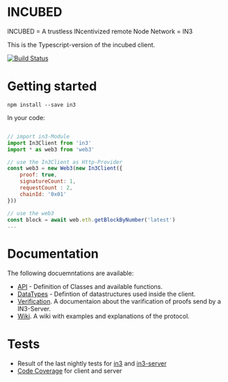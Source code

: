 # INCUBED

INCUBED = A trustless INcentivized remote Node Network = IN3

This is the Typescript-version of the incubed client.

[![Build Status](https://travis-ci.com/slockit/in3.svg?token=2HePjq6vsCVWSbiYxgEy&branch=master)](https://travis-ci.com/slockit/in3)

# Getting started

```
npm install --save in3
```

In your code:

```js

// import in3-Module
import In3Client from 'in3'
import * as web3 from 'web3'

// use the In3Client as Http-Provider
const web3 = new Web3(new In3Client({
    proof: true,
    signatureCount: 1,
    requestCount : 2,
    chainId: '0x01'
}))

// use the web3 
const block = await web.eth.getBlockByNumber('latest')
...


```


# Documentation

The following docuemntations are available:

- [API](https://github.com/slockit/in3/blob/master/doc/README.md) - Definition of Classes and available functions.
- [DataTypes](https://github.com/slockit/in3/blob/master/src/types/README.md) - Defintion of datastructures used inside the client.
- [Verification](https://github.com/slockit/in3/wiki/Ethereum-Verification-and-MerkleProof). A documentaion about the varification of proofs send by a IN3-Server.
- [Wiki](https://github.com/slockit/in3/wiki). A wiki with examples and explanations of the protocol.


# Tests

- Result of the last nightly tests for [in3](http://travis.slock.it/in3/) and [in3-server](http://travis.slock.it/in3-server/)
- [Code Coverage](http://travis.slock.it/in3-server/coverage/index.html) for client and server

